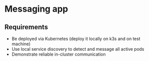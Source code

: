 # Messaging app

## Requirements
* Be deployed via Kubernetes (deploy it locally on k3s and on test machine)
* Use local service discovery to detect and message all active pods
* Demonstrate reliable in-cluster communication
